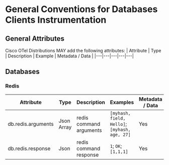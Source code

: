 # General Conventions for Databases Clients Instrumentation

## General Attributes

Cisco OTel Distributions MAY add the following attributes:
| Attribute  | Type | Description  | Example  | Metadata / Data |
|---|---|---|---|---|

## Databases

### Redis

| Attribute  | Type | Description  | Examples  | Metadata / Data |
|---|---|---|---|---|
|db.redis.arguments|Json Array  |redis command arguments    |`[myhash, field, Hello]`; `[myhash, age, 27]`  |Yes|
|db.redis.response |Json        |redis command response     |`1`; `OK`; `[1,1,1]`                           |Yes|
